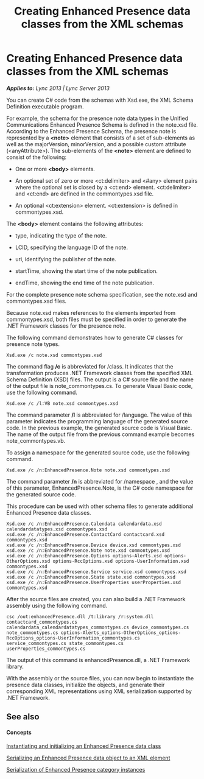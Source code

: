 ﻿---
title: Creating Enhanced Presence data classes from the XML schemas
TOCTitle: Creating Enhanced Presence data classes from the XML schemas
ms:assetid: 188c95cc-f3ec-41e9-ab4b-11283f08c18e
ms:mtpsurl: https://msdn.microsoft.com/en-us/library/Dn454686(v=office.15)
ms:contentKeyID: 57093253
ms.date: 07/24/2014
mtps_version: v=office.15
---

# Creating Enhanced Presence data classes from the XML schemas


_**Applies to:** Lync 2013 | Lync Server 2013_

You can create C\# code from the schemas with Xsd.exe, the XML Schema Definition executable program.

For example, the schema for the presence note data types in the Unified Communications Enhanced Presence Schema is defined in the note.xsd file. According to the Enhanced Presence Schema, the presence note is represented by a **\<note\>** element that consists of a set of sub-elements as well as the majorVersion, minorVersion, and a possible custom attribute (\<anyAttribute\>). The sub-elements of the **\<note\>** element are defined to consist of the following:

  - One or more **\<body\>** elements.

  - An optional set of zero or more \<ct:delimiter\> and \<\#any\> element pairs where the optional set is closed by a \<ct:end\> element. \<ct:delimiter\> and \<ct:end\> are defined in the commontypes.xsd file.

  - An optional \<ct:extension\> element. \<ct:extension\> is defined in commontypes.xsd.

The **\<body\>** element contains the following attributes:

  - type, indicating the type of the note.

  - LCID, specifying the language ID of the note.

  - uri, identifying the publisher of the note.

  - startTime, showing the start time of the note publication.

  - endTime, showing the end time of the note publication.

For the complete presence note schema specification, see the note.xsd and commontypes.xsd files.

Because note.xsd makes references to the elements imported from commontypes.xsd, both files must be specified in order to generate the .NET Framework classes for the presence note.

The following command demonstrates how to generate C\# classes for presence note types.

    Xsd.exe /c note.xsd commontypes.xsd

The command flag **/c** is abbreviated for /class. It indicates that the transformation produces .NET Framework classes from the specified XML Schema Definition (XSD) files. The output is a C\# source file and the name of the output file is note\_commontypes.cs. To generate Visual Basic code, use the following command.

    Xsd.exe /c /l:VB note.xsd commontypes.xsd

The command parameter **/l** is abbreviated for /language. The value of this parameter indicates the programming language of the generated source code. In the previous example, the generated source code is Visual Basic. The name of the output file from the previous command example becomes note\_commontypes.vb.

To assign a namespace for the generated source code, use the following command.

    Xsd.exe /c /n:EnhancedPresence.Note note.xsd commontypes.xsd

The command parameter **/n** is abbreviated for /namespace , and the value of this parameter, EnhancedPresence.Note, is the C\# code namespace for the generated source code.

This procedure can be used with other schema files to generate additional Enhanced Presence data classes.

    Xsd.exe /c /n:EnhancedPresence.Calendata calendardata.xsd calendardatatypes.xsd commontypes.xsd
    xsd.exe /c /n:EnhancedPresence.ContactCard contactcard.xsd commontypes.xsd
    xsd.exe /c /n:EnhancedPresence.Device device.xsd commontypes.xsd
    xsd.exe /c /n:EnhancedPresence.Note note.xsd commontypes.xsd
    xsd.exe /c /n:EnhancedPresence.Options options-Alerts.xsd options-OtherOptions.xsd options-RccOptions.xsd options-UserInformation.xsd commontypes.xsd
    xsd.exe /c /n:EnhancedPresence.Service service.xsd commontypes.xsd
    xsd.exe /c /n:EnhancedPresence.State state.xsd commontypes.xsd 
    xsd.exe /c /n:EnhancedPresence.UserProperties userProperties.xsd commontypes.xsd

After the source files are created, you can also build a .NET Framework assembly using the following command.

    csc /out:enhancedPresence.dll /t:library /r:system.dll contactcard_commontypes.cs calendardata_calendardatatypes_commontypes.cs device_commontypes.cs note_commontypes.cs options-Alerts_options-OtherOptions_options-RccOptions_options-UserInformation_commontypes.cs service_commontypes.cs state_commontypes.cs userProperties_commontypes.cs

The output of this command is enhancedPresence.dll, a .NET Framework library.

With the assembly or the source files, you can now begin to instantiate the presence data classes, initialize the objects, and generate their corresponding XML representations using XML serialization supported by .NET Framework.

## See also

#### Concepts

[Instantiating and initializing an Enhanced Presence data class](instantiating-and-initializing-an-enhanced-presence-data-class.md)

[Serializing an Enhanced Presence data object to an XML element](serializing-an-enhanced-presence-data-object-to-an-xml-element.md)

[Serialization of Enhanced Presence category instances](serialization-of-enhanced-presence-category-instances.md)


